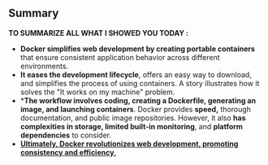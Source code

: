 ## Summary 
 
**TO SUMMARIZE ALL WHAT I SHOWED YOU TODAY  :**

  
* **Docker simplifies web development by creating portable containers** that ensure consistent application behavior across different environments.
* **It eases the development lifecycle**, offers an easy way to download, and simplifies the process of using containers. A story illustrates how it solves the "It works on my machine" problem. 
* ***The workflow involves coding, creating a Dockerfile, generating an image, and launching containers**.
 Docker provides **speed,** thorough documentation, and public image repositories. However, it also **has complexities in storage, limited built-in monitoring**, and **platform dependencies** to consider. 
 * <u>**Ultimately, Docker revolutionizes web development, promoting consistency and efficiency**. </u>
